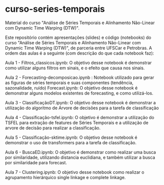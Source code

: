 # curso-series-temporais
Material do curso "Análise de Séries Temporais e Alinhamento Não-Linear com Dynamic Time Warping (DTW)".

Este repositório contém apresentações (slides) e código (notebooks) do curso "Análise de Séries Temporais e Alinhamento Não-Linear com Dynamic Time Warping (DTW)", de parceria entre UFSCar e Petrobras.
A ordem das aulas é a seguinte (com descrição do que cada notebook faz):

Aula 1 - 
Filtros_classicos.ipynb: O objetivo desse notebook é demonstrar como utilizar alguns filtros em sinais, e o efeito que causa nos sinais.

Aula 2 - 
Forecasting-decomposicao.ipynb : Notebook utilizado para gerar as figuras de séries temporais e suas componentes (tendência, sazonalidade, ruído)
Forecast.ipynb: O objetivo desse notebook é demonstrar alguns modelos existentes de forecasting, e como utilizá-los.

Aula 3 -
ClassificaçãoDT.ipynb: O objetivo desse notebook é demonstrar a utilização do algoritmo de Arvore de decisões para a tarefa de classificação

Aula 4 - 
Classificação-tsfel.ipynb: O objetivo é demonstrar a utilização do TSFEL para extração de features de Séries Temporais e a utilização de arvore de decisão para realizar a classificação.

Aula 5 - 
Classificação-sktime.ipynb: O objetivo desse notebook é demonstrar o uso de transformers para a tarefa de classificação.

Aula 6 - 
BuscaED.ipynb: O objetivo é demonstrar como realizar uma busca por similaridade, utilizando distancia euclidiana, e também utilizar a busca por similaridade para forecast.

Aula 7 - 
Clustering.ipynb: O objetivo desse notebook como realizar o agrupamento hierárquico single linkage e complete linkage.
